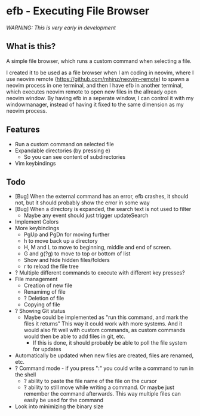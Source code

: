 # efb - Executing File Browser

*WARNING: This is very early in development*

## What is this?

A simple file browser, which runs a custom command when selecting a file.

I created it to be used as a file browser when I am coding in neovim, where I use
neovim remote (https://github.com/mhinz/neovim-remote) to spawn a neovim process 
in one terminal, and then I have efb in another terminal, which executes neovim 
remote to open new files in the allready open neovim window. 
By having efb in a seperate window, I can control it with my windowmanager, instead
of having it fixed to the same dimension as my neovim process.


## Features

- Run a custom command on selected file
- Expandable directories (by pressing e)
  - So you can see content of subdirectories
- Vim keybindings

## Todo 

- [Bug] When the external command has an error, efb crashes, it should not, but it should 
  probably show the error in some way
- [Bug] When a directory is expanded, the search text is not used to filter
  - Maybe any event should just trigger updateSearch
- Implement Colors
- More keybindings
  - PgUp and PgDn for moving further
  - h to move back up a directory
  - H, M and L to move to beginning, middle and end of screen.
  - G and g(?g) to move to top or bottom of list
  - Show and hide hidden files/folders
  - r to reload the file tree
- ? Multiple different commands to execute with different key presses?
- File management
  - Creation of new file
  - Renamimg of file
  - ? Deletion of file
  - Copying of file
- ? Showing Git status
  - Maybe could be implemented as "run this command, and mark the files it returns"
    This way it could work with more systems. And it would also fit well with custom
    commands, as custom commands would then be able to add files in git, etc.
    - If this is done, it should probably be able to poll the file system for updates
- Automatically be updated when new files are created, files are renamed, etc.
- ? Command mode - if you press ":" you could write a command to run in the shell
  - ? ability to paste the file name of the file on the cursor
  - ? ability to still move while writing a command. Or maybe just remember the command afterwards.
      This way multiple files can easily be used for the command
- Look into minimizing the binary size
